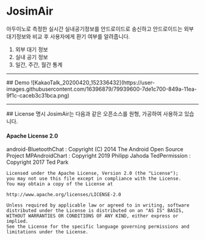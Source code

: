 # JosimAir

아두이노로 측정한 실시간 실내공기정보를 안드로이드로 송신하고
안드로이드는 외부 대기정보와 비교 후 사용자에게 환기 여부를 알려줍니다.

1. 외부 대기 정보 
2. 실내 공기 정보
3. 일간, 주간, 월간 통계 

<hr>
## Demo
![KakaoTalk_20200420_152336432](https://user-images.githubusercontent.com/16396879/79939600-7de1c700-849a-11ea-9f1c-caceb3c31bca.png)


<hr>
## License 명시
JosimAir는 다음과 같은 오픈소스를 원형, 가공하여 사용하고 있습니다.

#### Apache License 2.0

android-BluetoothChat : Copyright (C) 2014 The Android Open Source Project
MPAndroidChart : Copyright 2019 Philipp Jahoda
TedPermission : Copyright 2017 Ted Park

    Licensed under the Apache License, Version 2.0 (the "License");
    you may not use this file except in compliance with the License.
    You may obtain a copy of the License at

    http://www.apache.org/licenses/LICENSE-2.0

    Unless required by applicable law or agreed to in writing, software
    distributed under the License is distributed on an "AS IS" BASIS,
    WITHOUT WARRANTIES OR CONDITIONS OF ANY KIND, either express or implied.
    See the License for the specific language governing permissions and
    limitations under the License.